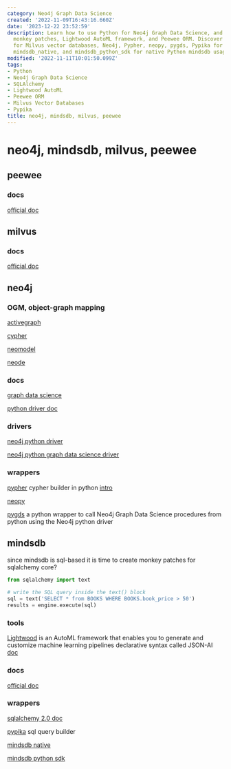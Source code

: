 ```yaml
---
category: Neo4j Graph Data Science
created: '2022-11-09T16:43:16.660Z'
date: '2023-12-22 23:52:59'
description: Learn how to use Python for Neo4j Graph Data Science, and explore SQLAlchemy
  monkey patches, Lightwood AutoML framework, and Peewee ORM. Discover the documentation
  for Milvus vector databases, Neo4j, Pypher, neopy, pygds, Pypika for SQL query building,
  mindsdb_native, and mindsdb_python_sdk for native Python mindsdb usage.
modified: '2022-11-11T10:01:50.099Z'
tags:
- Python
- Neo4j Graph Data Science
- SQLAlchemy
- Lightwood AutoML
- Peewee ORM
- Milvus Vector Databases
- Pypika
title: neo4j, mindsdb, milvus, peewee
---
```


# neo4j, mindsdb, milvus, peewee

## peewee

### docs

[official doc](http://docs.peewee-orm.com/)

## milvus

### docs

[official doc](https://milvus.io/docs)

## neo4j

### OGM, object-graph mapping

[activegraph](https://github.com/neo4jrb/activegraph)

[cypher](https://github.com/bratushka/cypher)

[neomodel](https://github.com/neo4j-contrib/neomodel)

[neode](https://github.com/adam-cowley/neode)

### docs

[graph data science](https://neo4j.com/docs/graph-data-science/current/operations-reference/algorithm-references/)

[python driver doc](https://neo4j.com/docs/python-manual/current/get-started/)

### drivers

[neo4j python driver](https://github.com/neo4j/neo4j-python-driver)

[neo4j python graph data science driver](https://github.com/neo4j/graph-data-science-client)

### wrappers

[pypher](https://github.com/emehrkay/Pypher) cypher builder in python [intro](https://neo4j.com/blog/express-cypher-queries-pure-python-pypher/)

[neopy](https://github.com/pawamoy/neopy)

[pygds](https://github.com/stellasia/pygds) a python wrapper to call Neo4j Graph Data Science procedures from python using the Neo4j python driver

## mindsdb

since mindsdb is sql-based it is time to create monkey patches for sqlalchemy core?

```python
from sqlalchemy import text
  
# write the SQL query inside the text() block
sql = text('SELECT * from BOOKS WHERE BOOKS.book_price > 50')
results = engine.execute(sql)
```

### tools

[Lightwood](https://github.com/mindsdb/lightwood) is an AutoML framework that enables you to generate and customize machine learning pipelines declarative syntax called JSON-AI [doc](https://lightwood.io/)

### docs

[official doc](https://docs.mindsdb.com/)

### wrappers

[sqlalchemy 2.0 doc](https://docs.sqlalchemy.org/en/20/tutorial/engine.html)

[pypika](https://pypika.readthedocs.io/en/latest/) sql query builder

[mindsdb native](https://github.com/mindsdb/mindsdb_native)

[mindsdb python sdk](https://github.com/mindsdb/mindsdb_python_sdk)
